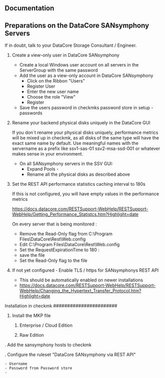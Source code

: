 Documentation
-------------

Preparations on the DataCore SANsymphony Servers
------------------------------------------------

If in doubt, talk to your DataCore Storage Consultant / Engineer.

1. Create a view-only user in DataCore SANsymphony

    - Create a local Windows user account on all servers in the ServerGroup with the same password
    - Add the user as a view-only account in DataCore SANsymphony
        - Click on the Ribbon "Users"
        - Register User
        - Enter the new user name
        - Choose the role "View"
        - Register
    - Save the users password in checkmks password store in setup - passwords

2. Rename your backend physical disks uniquely in the DataCore GUI

    If you don´t rename your physical disks uniquely, performance metrics will be mixed up in checkmk, as all disks of the same type will have the exact same name by default.
    Use meaningful names with the servername as a prefix like
        ssv1-sas-01
        ssv2-msa-ssd-001 
    or whatever makes sense in your environment.
    
    - On all SANsymphony servers in the SSV GUI:
        - Expand Pools - <Your Disk Pool>
        - Rename all the physical disks as described above
    
3. Set the REST API performance statistics caching interval to 180s

    If this is not configured, you will have empty values in the performance metrics

    https://docs.datacore.com/RESTSupport-WebHelp/RESTSupport-WebHelp/Getting_Performance_Statistcs.htm?Highlight=date
    
    On every server that is being monitored :
    - Remove the Read-Only flag from C:\Program Files\DataCore\Rest\Web.config
    - Edit C:\Program Files\DataCore\Rest\Web.config
    - Set the RequestExpirationTime to 180 : <add key="RequestExpirationTime" value="180"/>
    - save the file
    - Set the Read-Only flag to the file

4. If not yet configured - Enable TLS / https for SANsymphonys REST API

    - This should be automatically enabled on newer installations
    - https://docs.datacore.com/RESTSupport-WebHelp/RESTSupport-WebHelp/Changing_the_Hypertext_Transfer_Protocol.htm?Highlight=date


Installation in checkmk
#######################

1. Install the MKP file

    1. Enterprise / Cloud Edition

    2. Raw Edition

. Add the sansymphony hosts to checkmk

. Configure the ruleset "DataCore SANsymphony via REST API"

    - Username
    - Password from Password store
    - 